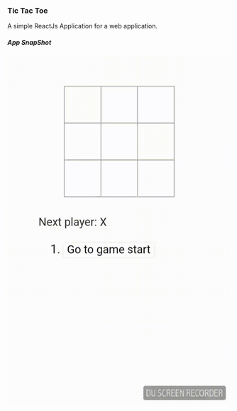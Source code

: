 ### Tic Tac Toe

A simple ReactJs Application for a web application.

##### App SnapShot

<img src = "./demo.gif" />
